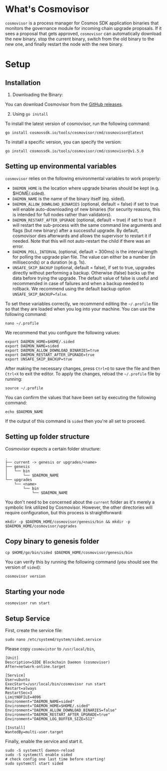 # What's Cosmovisor

`cosmovisor` is a process manager for Cosmos SDK application binaries that monitors the governance module for incoming chain upgrade proposals. If it sees a proposal that gets approved, `cosmovisor` can automatically download the new binary, stop the current binary, switch from the old binary to the new one, and finally restart the node with the new binary.

# Setup
## Installation

1. Downloading the Binary:
    
You can download Cosmovisor from the [GitHub releases](https://github.com/cosmos/cosmos-sdk/releases/tag/cosmovisor%2Fv1.5.0).

2. Using `go install`

To install the latest version of cosmovisor, run the following command:
```shell
go install cosmossdk.io/tools/cosmovisor/cmd/cosmovisor@latest
```
To install a specific version, you can specify the version:
```shell
go install cosmossdk.io/tools/cosmovisor/cmd/cosmovisor@v1.5.0
```

## Setting up environmental variables

`cosmovisor` relies on the following environmental variables to work properly:

 - `DAEMON_HOME` is the location where upgrade binaries should be kept (e.g. $HOME/.sided).
 - `DAEMON_NAME` is the name of the binary itself (eg. sided).
 - `DAEMON_ALLOW_DOWNLOAD_BINARIES` (optional, default = false) if set to true will enable auto-downloading of new binaries (for security reasons, this is intended for full nodes rather than validators).
 - `DAEMON_RESTART_AFTER_UPGRADE` (optional, default = true) if set to true it will restart the sub-process with the same command line arguments and flags (but new binary) after a successful upgrade. By default, cosmovisor dies afterwards and allows the supervisor to restart it if needed. Note that this will not auto-restart the child if there was an error.
 - `DAEMON_POLL_INTERVAL` (optional, default = 300ms) is the interval length for polling the upgrade plan file. The value can either be a number (in milliseconds) or a duration (e.g. 1s).
 - `UNSAFE_SKIP_BACKUP` (optional, default = false), if set to true, upgrades directly without performing a backup. Otherwise (false) backs up the data before trying the upgrade. The default value of false is useful and recommended in case of failures and when a backup needed to rollback. We recommend using the default backup option `UNSAFE_SKIP_BACKUP=false`.

To set these variables correctly, we recommend editing the `~/.profile` file so that they are loaded when you log into your machine. You can use the following command:

```shell
nano ~/.profile
```

We recommend that you configure the following values:

```shell
export DAEMON_HOME=$HOME/.sided
export DAEMON_NAME=sided
export DAEMON_ALLOW_DOWNLOAD_BINARIES=true
export DAEMON_RESTART_AFTER_UPGRADE=true
export UNSAFE_SKIP_BACKUP=true
```

After making the necessary changes, press `Ctrl+O` to save the file and then `Ctrl+X` to exit the editor. To apply the changes, reload the `~/.profile` file by running:

```shell
source ~/.profile
```
You can confirm the values that have been set by executing the following command:





```shell
echo $DAEMON_NAME
```
If the output of this command is `sided` then you're all set to proceed.

## Setting up folder structure

Cosmovisor expects a certain folder structure:
```shell
.
├── current -> genesis or upgrades/<name>
├── genesis
│   └── bin
│       └── $DAEMON_NAME
└── upgrades
    └── <name>
        └── bin
            └── $DAEMON_NAME
```
You don't need to be concerned about the `current` folder as it's merely a symbolic link utilized by Cosmovisor. However, the other directories will require configuration, but this process is straightforward:
```shell
mkdir -p $DAEMON_HOME/cosmovisor/genesis/bin && mkdir -p $DAEMON_HOME/cosmovisor/upgrades
```

## Copy binary to genesis folder
```shell
cp $HOME/go/bin/sided $DAEMON_HOME/cosmovisor/genesis/bin
```

You can verify this by running the following command (you should see the version of `sided`):

```shell
cosmovisor version
```

## Starting your node
```shell
cosmovisor run start
```

## Setup Service
First, create the service file:
```shell
sudo nano /etc/systemd/system/sided.service
```
Please copy `cosmovistor` to `/usr/local/bin`, 
```shell
[Unit]
Description=SIDE Blockchain Daemon (cosmovisor)
After=network-online.target

[Service]
User=ubuntu
ExecStart=/usr/local/bin/cosmovisor run start
Restart=always
RestartSec=3
LimitNOFILE=4096
Environment="DAEMON_NAME=sided"
Environment="DAEMON_HOME=$HOME/.sided"
Environment="DAEMON_ALLOW_DOWNLOAD_BINARIES=false"
Environment="DAEMON_RESTART_AFTER_UPGRADE=true"
Environment="DAEMON_LOG_BUFFER_SIZE=512"

[Install]
WantedBy=multi-user.target
```

Finally, enable the service and start it.
```shell
sudo -S systemctl daemon-reload
sudo -S systemctl enable sided
# check config one last time before starting!
sudo systemctl start sided
```